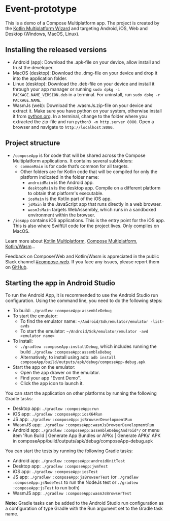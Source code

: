 # Event-prototype

This is a demo of a Compose Multiplatform app. The project is created by the [Kotlin Multiplatform Wizard](https://kmp.jetbrains.com/) and targeting Android, iOS, Web and Desktop (Windows, MacOS, Linux).

## Installing the released versions
* Android (app): Download the .apk-file on your device, allow install and trust the developer.
* MacOS (desktop): Download the .dmg-file on your device and drop it into the application folder.
* Linux (desktop): Download the .deb-file on your device and install it through your app manager or running `sudo dpkg -i PACKAGE.NAME_VERSION.deb` in a terminal. For uninstall, run `sudo dpkg -r PACKAGE.NAME`.
* WasmJs (web): Download the .wasmJs.zip-file on your device and extract it. Make sure you have python on your system, otherwise install it from [python.org](https://www.python.org/downloads/). In a terminal, change to the folder where you extracted the zip-file and run `python3 -m http.server 8080`. Open a browser and navigate to `http://localhost:8080`.

## Project structure
* `/composeApp` is for code that will be shared across the Compose Multiplatform applications.
  It contains several subfolders:
  - `commonMain` is for code that’s common for all targets.
  - Other folders are for Kotlin code that will be compiled for only the platform indicated in the folder name:
    + `androidMain` is the Android app.
    + `desktopMain` is the desktop app. Compile on a different platform to obtain that platform's executable.
    + `iosMain` is the Kotlin part of the iOS app.
    + `jsMain` is the JavaScript app that runs directly in a web browser.
    + `wasmJsMain` targets WebAssembly, which runs in a sandboxed environment within the browser.
* `/iosApp` contains iOS applications. This is the entry point for the iOS app. This is also where SwiftUI code for the project lives. Only compiles on MacOS.

Learn more about [Kotlin Multiplatform](https://www.jetbrains.com/help/kotlin-multiplatform-dev/get-started.html),
[Compose Multiplatform](https://github.com/JetBrains/compose-multiplatform/#compose-multiplatform),
[Kotlin/Wasm](https://kotl.in/wasm/)…

Feedback on Compose/Web and Kotlin/Wasm is appreciated in the public Slack channel [#compose-web](https://slack-chats.kotlinlang.org/c/compose-web).
If you face any issues, please report them on [GitHub](https://github.com/mheerwaarden/CMP-Event-prototype/issues).

## Starting the app in Android Studio
To run the Android App, it is recommended to use the Android Studio run configuration. 
Using the command line, you need to do the following steps:
- To build: `./gradlew :composeApp:assembleDebug`
- To start the emulator:
  + To find the emulator name: `~/Android/Sdk/emulator/emulator -list-avds`
  + To start the emulator: `~/Android/Sdk/emulator/emulator -avd <emulator name>`
- To install:
  + `./gradlew :composeApp:installDebug`, which includes running the build `./gradlew :composeApp:assembleDebug`
  + Alternatively, to install using adb: `adb install composeApp/build/outputs/apk/debug/composeApp-debug.apk`
- Start the app on the emulator:
  + Open the app drawer on the emulator.
  + Find your app "Event Demo".
  + Click the app icon to launch it.

You can start the application on other platforms by running the following Gradle tasks:
* Desktop app: `./gradlew :composeApp:run`
* iOS app: `./gradlew :composeApp:iosX64Run`
* JS app: `./gradlew :composeApp:jsBrowserDevelopmentRun`
* WasmJS app: `./gradlew :composeApp:wasmJsBrowserDevelopmentRun`
* Android app: `./gradlew :composeApp:assembleDebugAndroid*/` or menu item 'Run Build | Generate App Bundles or APKs | Generate APKs'
  APK in composeApp/build/outputs/apk/debug/composeApp-debug.apk

You can start the tests by running the following Gradle tasks:
* Android app: `./gradlew :composeApp:androidUnitTest`
* Desktop app: `./gradlew :composeApp:jvmTest`
* iOS app: `./gradlew :composeApp:iosTest`
* JS app: `./gradlew :composeApp:jsBrowserTest` (or `./gradlew :composeApp:jsNodeTest` to run the NodeJs test or `./gradlew :composeApp:jsTest` to run both)
* WasmJS app: `./gradlew :composeApp:wasmJsBrowserTest`

**Note:** Gradle tasks can be added to the Android Studio run configuration as a configuration of type Gradle with the Run argument set to the Gradle task name. 


